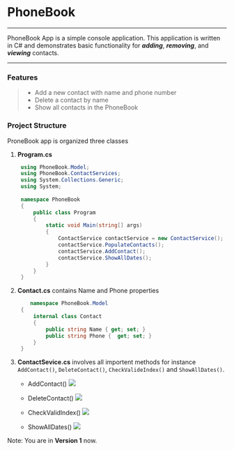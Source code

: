 # PhoneBook
___
PhoneBook App is a simple console application. This application is written in C# and demonstrates basic functionality for ***adding***, ***removing***, and ***viewing*** contacts.
___

### Features
>- Add a new contact with name and phone number
>- Delete a contact by name
>- Show all contacts in the PhoneBook

### Project Structure
ProneBook app is organized three classes
1. **Program.cs**
   ```cs
    using PhoneBook.Model;
    using PhoneBook.ContactServices;
    using System.Collections.Generic;
    using System;
    
    namespace PhoneBook
    {
        public class Program
        {
            static void Main(string[] args)
            {
                ContactService contactService = new ContactService();
                contactService.PopulateContacts();
                contactService.AddContact();
                contactService.ShowAllDates();           
            }
        }
    }
3. **Contact.cs** contains Name and Phone properties
   ```cs
       namespace PhoneBook.Model
    {
        internal class Contact
        {
            public string Name { get; set; }
            public string Phone {  get; set; }
        }
    }
4. **ContactSevice.cs** involves all importent methods for instance `AddContact()`, `DeleteContact()`, `CheckValideIndex()` and `ShowAllDates()`.
   - AddContact()
     ![](https://github.com/Javohir0102/PhoneBook/blob/master/PhoneBook/Asset/AddContact.png)

   - DeleteContact()
     ![](https://github.com/Javohir0102/PhoneBook/blob/master/PhoneBook/Asset/DeleteContact().png)

   - CheckValidIndex()
     ![](https://github.com/Javohir0102/PhoneBook/blob/master/PhoneBook/Asset/CheckValideIndex().png)

   - ShowAllDates()
     ![](https://github.com/Javohir0102/PhoneBook/blob/master/PhoneBook/Asset/ShowAllDates().png)


Note: You are in **Version 1** now.
